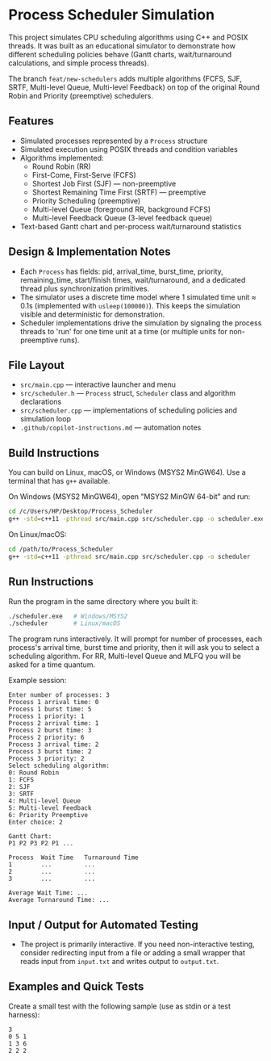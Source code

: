 
# Process Scheduler Simulation

This project simulates CPU scheduling algorithms using C++ and POSIX threads. It was built as an educational simulator to demonstrate how different scheduling policies behave (Gantt charts, wait/turnaround calculations, and simple process threads).

The branch `feat/new-schedulers` adds multiple algorithms (FCFS, SJF, SRTF, Multi-level Queue, Multi-level Feedback) on top of the original Round Robin and Priority (preemptive) schedulers.

## Features

- Simulated processes represented by a `Process` structure
- Simulated execution using POSIX threads and condition variables
- Algorithms implemented:
	- Round Robin (RR)
	- First-Come, First-Serve (FCFS)
	- Shortest Job First (SJF) — non-preemptive
	- Shortest Remaining Time First (SRTF) — preemptive
	- Priority Scheduling (preemptive)
	- Multi-level Queue (foreground RR, background FCFS)
	- Multi-level Feedback Queue (3-level feedback queue)
- Text-based Gantt chart and per-process wait/turnaround statistics

## Design & Implementation Notes

- Each `Process` has fields: pid, arrival_time, burst_time, priority, remaining_time, start/finish times, wait/turnaround, and a dedicated thread plus synchronization primitives.
- The simulator uses a discrete time model where 1 simulated time unit ≈ 0.1s (implemented with `usleep(100000)`). This keeps the simulation visible and deterministic for demonstration.
- Scheduler implementations drive the simulation by signaling the process threads to 'run' for one time unit at a time (or multiple units for non-preemptive runs).

## File Layout

- `src/main.cpp` — interactive launcher and menu
- `src/scheduler.h` — `Process` struct, `Scheduler` class and algorithm declarations
- `src/scheduler.cpp` — implementations of scheduling policies and simulation loop
- `.github/copilot-instructions.md` — automation notes

## Build Instructions

You can build on Linux, macOS, or Windows (MSYS2 MinGW64). Use a terminal that has `g++` available.

On Windows (MSYS2 MinGW64), open "MSYS2 MinGW 64-bit" and run:

```bash
cd /c/Users/HP/Desktop/Process_Scheduler
g++ -std=c++11 -pthread src/main.cpp src/scheduler.cpp -o scheduler.exe
```

On Linux/macOS:

```bash
cd /path/to/Process_Scheduler
g++ -std=c++11 -pthread src/main.cpp src/scheduler.cpp -o scheduler
```

## Run Instructions

Run the program in the same directory where you built it:

```bash
./scheduler.exe   # Windows/MSYS2
./scheduler       # Linux/macOS
```

The program runs interactively. It will prompt for number of processes, each process's arrival time, burst time and priority, then it will ask you to select a scheduling algorithm. For RR, Multi-level Queue and MLFQ you will be asked for a time quantum.

Example session:

```
Enter number of processes: 3
Process 1 arrival time: 0
Process 1 burst time: 5
Process 1 priority: 1
Process 2 arrival time: 1
Process 2 burst time: 3
Process 2 priority: 6
Process 3 arrival time: 2
Process 3 burst time: 2
Process 3 priority: 2
Select scheduling algorithm:
0: Round Robin
1: FCFS
2: SJF
3: SRTF
4: Multi-level Queue
5: Multi-level Feedback
6: Priority Preemptive
Enter choice: 2

Gantt Chart:
P1 P2 P3 P2 P1 ...

Process  Wait Time   Turnaround Time
1        ...         ...
2        ...         ...
3        ...         ...

Average Wait Time: ...
Average Turnaround Time: ...
```

## Input / Output for Automated Testing

- The project is primarily interactive. If you need non-interactive testing, consider redirecting input from a file or adding a small wrapper that reads input from `input.txt` and writes output to `output.txt`.

## Examples and Quick Tests

Create a small test with the following sample (use as stdin or a test harness):

```
3
0 5 1
1 3 6
2 2 2
```

